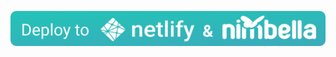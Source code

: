 <a href="https://app.netlify.com/start/deploy?repository=https://github.com/satyarohith/netlify-plugin-nimbella.netlify.app" target="_blank">![Deploy to Netlify & Nimbella](.github/deploy_to_netlify_nimbella.svg)</a>

